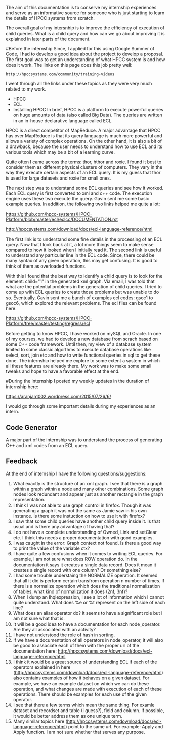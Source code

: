 The aim of this documentation is to conserve my internship experiences and serve as an informative source for someone 
who is just starting to learn the details of HPCC systems from scratch.

The overall goal of my intersnhip is to improve the efficiency of execution of child queries. What is a child query and how can we go about improving it is explained in later parts of the document.

#Before the internship
Since, I applied for this using Google Summer of Code, I had to develop a good idea about the project to develop a proposal. The first goal was to get an understanding of what HPCC system is and how does it work. The links on this page does this job pretty well:

    http://hpccsystems.com/community/training-videos
    
I went through all the links under these topics as they were very much related to my work. 
* HPCC
* ECL 
* Installing HPCC
In brief, HPCC is a platform to execute powerful queries on huge amounts of data (also called Big Data). The queries are written in an in-house declarative language called ECL. 

HPCC is a direct competitor of MapReduce. A major advantage that HPCC has over MapReduce is that its query language is much more powerful and allows a variety of complex operations. On the other hand, it is also a bit of a drawback, because the user needs to understand how to use ECL and its various tools which may be a bit of a learning curve.

Quite often I came across the terms: thor, hthor and roxie. I found it best to consider them as different physical clusters of computers. They vary in the way they execute certain aspects of an ECL query. It is my guess that thor is used for large datasets and roxie for small ones.

The next step was to understand some ECL queries and see how it worked. Each ECL query is first converted to xml and c++ code. The execution engine uses these two execute the query. Gavin sent me some basic example queries. In addition, the following two links helped me quite a lot:

https://github.com/hpcc-systems/HPCC-Platform/blob/master/ecl/eclcc/DOCUMENTATION.rst

http://hpccsystems.com/download/docs/ecl-language-reference/html

The first link is to understand some fine details in the processing of an ECL query. Now that I look back at it, a lot more things seem to make sense compared to how it looked when I initially read it. The second link is useful to understand any particular line in the ECL code. Since, there could be many syntax of any given operation, this may get confusing. It is good to think of them as overloaded functions. 

With this I found that the best way to identify a child query is to look for the element: child="1" in the generated xml graph. Via email, I was told that what are the potential problems in the generation of child queries. I tried to come up with ECL queries to create those problems but was unable to do so. Eventually, Gavin sent me a bunch of examples ecl codes: gsoc1 to gsoc6, which explored the relevant problems. The ecl files can be found here:

https://github.com/hpcc-systems/HPCC-Platform/tree/master/testing/regress/ecl

Before getting to know HPCC, I have worked on mySQL and Oracle. In one of my courses, we had to develop a new database from scrach based on some C++ code framework. Until then, my view of a database system limited to some classic algorthms to execute database operations like select, sort, join etc and how to write functional queries in sql to get these done. The internship helped me explore to some extent a system in which all these features are already there. My work was to make some small tweaks and hope to have a favorable effect at the end.

#During the internship
I posted my weekly updates in the duration of internship here:

https://aranjan1002.wordpress.com/2015/07/26/6/

I would go through some important details during my experiences as an intern. 

## Code Generator
A major part of the internship was to understand the process of generating C++ and xml codes from an ECL query. 

## Feedback
At the end of internship I have the following questions/suggestions:

1. What exactly is the structure of an xml graph. I see that there is a graph within a graph within a node and many other combinations. Some graph nodes look redundant and appear just as another rectangle in the graph representation. 
2. I think I was not able to use graph control in firefox. Though it was generating a graph it was not the same as Jamie saw in his own instance. Is there some instuction on how to use it with firefox?
2. I saw that some child queries have another child query inside it. Is that usual and is there any advantage of having that?
3. I do not have a complete understanding of Owned, Link and setClear etc. I think this needs a proper documentation with good examples.
4. I was caught in the error: Graph context not found. Is there a good way to print the value of the variable ctx?
5. I have quite a few confusions when it comes to writing ECL queries. For example, I am not sure what does ROW operation do. In the documentation it says it creates a single data record. Does it mean it creates a single record with one column? Or something else?
6. I had some trouble understaing the NORMALIZE operation. It seemed that all it did is perform certain transfrom operation n number of times. If there is a normalize operation which does the traditional normalization of tables, what kind of normalization it does (2nf, 3nf)?
6. When I dump an Ihqlexpression, I see a lot of information which I cannot quite understand. What does %e or %t represent on the left side of each line?
7. What does an alias operator do? It seems to have a significant role but I am not sure what that is.
8. It will be a good idea to have a documentation for each node_operator. Are they all associated with an activity? 
9. I have not understood the role of hash in sorting.
10. If we have a documentation of all operators in node_operator, it will also be good to associate each of them with the proper url of the documentation here: http://hpccsystems.com/download/docs/ecl-language-reference/html
11. I think it would be a great source of understanding ECL if each of the operators explained in here (http://hpccsystems.com/download/docs/ecl-language-reference/html) also contains examples of how it behaves on a given dataset. For example, we have an example dataset on which we can do these operation, and what changes are made with execution of each of these operations. There should be examples for each use of the given operator.
12. I see that there a few terms which mean the same thing. For examle dataset and recordset and table (I guess?), field and column. If possible, it would be better address them as one unique term.
13. Many similar topics here (http://hpccsystems.com/download/docs/ecl-language-reference/html) point to the same url. For example: Apply and Apply function. I am not sure whether that serves any purpose.

